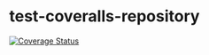 # test-coveralls-repository
[![Coverage Status](https://coveralls.io/repos/github/Bellocci/test-coveralls-repository/badge.svg?branch=master)](https://coveralls.io/github/Bellocci/test-coveralls-repository?branch=master)
